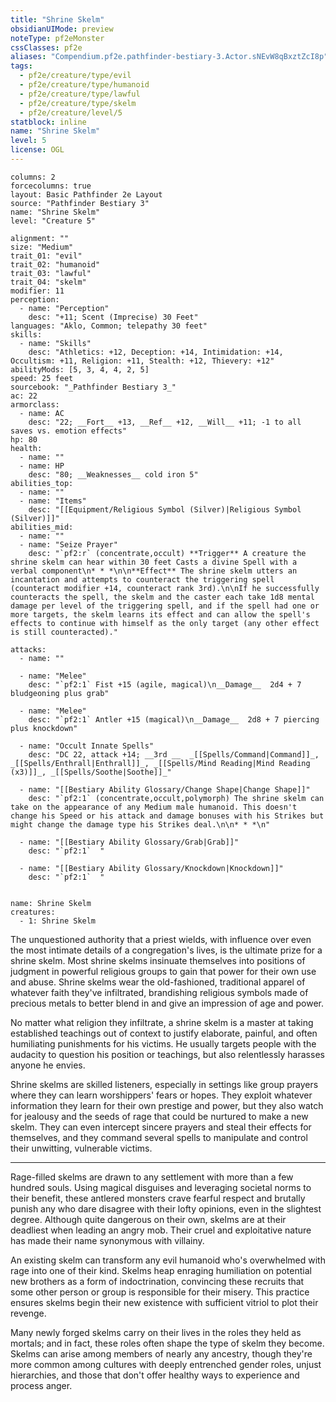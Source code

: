 ```yaml
---
title: "Shrine Skelm"
obsidianUIMode: preview
noteType: pf2eMonster
cssClasses: pf2e
aliases: "Compendium.pf2e.pathfinder-bestiary-3.Actor.sNEvW8qBxztZcI8p" 
tags:
  - pf2e/creature/type/evil
  - pf2e/creature/type/humanoid
  - pf2e/creature/type/lawful
  - pf2e/creature/type/skelm
  - pf2e/creature/level/5
statblock: inline
name: "Shrine Skelm"
level: 5
license: OGL
---
```


```statblock
columns: 2
forcecolumns: true
layout: Basic Pathfinder 2e Layout
source: "Pathfinder Bestiary 3"
name: "Shrine Skelm"
level: "Creature 5"

alignment: ""
size: "Medium"
trait_01: "evil"
trait_02: "humanoid"
trait_03: "lawful"
trait_04: "skelm"
modifier: 11
perception:
  - name: "Perception"
    desc: "+11; Scent (Imprecise) 30 Feet"
languages: "Aklo, Common; telepathy 30 feet"
skills:
  - name: "Skills"
    desc: "Athletics: +12, Deception: +14, Intimidation: +14, Occultism: +11, Religion: +11, Stealth: +12, Thievery: +12"
abilityMods: [5, 3, 4, 4, 2, 5]
speed: 25 feet
sourcebook: "_Pathfinder Bestiary 3_"
ac: 22
armorclass:
  - name: AC
    desc: "22; __Fort__ +13, __Ref__ +12, __Will__ +11; -1 to all saves vs. emotion effects"
hp: 80
health:
  - name: ""
  - name: HP
    desc: "80; __Weaknesses__ cold iron 5"
abilities_top:
  - name: ""
  - name: "Items"
    desc: "[[Equipment/Religious Symbol (Silver)|Religious Symbol (Silver)]]"
abilities_mid:
  - name: ""
  - name: "Seize Prayer"
    desc: "`pf2:r` (concentrate,occult) **Trigger** A creature the shrine skelm can hear within 30 feet Casts a divine Spell with a verbal component\n* * *\n\n**Effect** The shrine skelm utters an incantation and attempts to counteract the triggering spell (counteract modifier +14, counteract rank 3rd).\n\nIf he successfully counteracts the spell, the skelm and the caster each take 1d8 mental damage per level of the triggering spell, and if the spell had one or more targets, the skelm learns its effect and can allow the spell's effects to continue with himself as the only target (any other effect is still counteracted)."

attacks:
  - name: ""

  - name: "Melee"
    desc: "`pf2:1` Fist +15 (agile, magical)\n__Damage__  2d4 + 7 bludgeoning plus grab"

  - name: "Melee"
    desc: "`pf2:1` Antler +15 (magical)\n__Damage__  2d8 + 7 piercing plus knockdown"

  - name: "Occult Innate Spells"
    desc: "DC 22, attack +14; __3rd __  _[[Spells/Command|Command]]_, _[[Spells/Enthrall|Enthrall]]_, _[[Spells/Mind Reading|Mind Reading (x3)]]_, _[[Spells/Soothe|Soothe]]_"

  - name: "[[Bestiary Ability Glossary/Change Shape|Change Shape]]"
    desc: "`pf2:1` (concentrate,occult,polymorph) The shrine skelm can take on the appearance of any Medium male humanoid. This doesn't change his Speed or his attack and damage bonuses with his Strikes but might change the damage type his Strikes deal.\n\n* * *\n"

  - name: "[[Bestiary Ability Glossary/Grab|Grab]]"
    desc: "`pf2:1`  "

  - name: "[[Bestiary Ability Glossary/Knockdown|Knockdown]]"
    desc: "`pf2:1`  "
 
```

```encounter-table
name: Shrine Skelm
creatures:
  - 1: Shrine Skelm
```



The unquestioned authority that a priest wields, with influence over even the most intimate details of a congregation's lives, is the ultimate prize for a shrine skelm. Most shrine skelms insinuate themselves into positions of judgment in powerful religious groups to gain that power for their own use and abuse. Shrine skelms wear the old-fashioned, traditional apparel of whatever faith they've infiltrated, brandishing religious symbols made of precious metals to better blend in and give an impression of age and power.

No matter what religion they infiltrate, a shrine skelm is a master at taking established teachings out of context to justify elaborate, painful, and often humiliating punishments for his victims. He usually targets people with the audacity to question his position or teachings, but also relentlessly harasses anyone he envies.

Shrine skelms are skilled listeners, especially in settings like group prayers where they can learn worshippers' fears or hopes. They exploit whatever information they learn for their own prestige and power, but they also watch for jealousy and the seeds of rage that could be nurtured to make a new skelm. They can even intercept sincere prayers and steal their effects for themselves, and they command several spells to manipulate and control their unwitting, vulnerable victims.

* * *

Rage-filled skelms are drawn to any settlement with more than a few hundred souls. Using magical disguises and leveraging societal norms to their benefit, these antlered monsters crave fearful respect and brutally punish any who dare disagree with their lofty opinions, even in the slightest degree. Although quite dangerous on their own, skelms are at their deadliest when leading an angry mob. Their cruel and exploitative nature has made their name synonymous with villainy.

An existing skelm can transform any evil humanoid who's overwhelmed with rage into one of their kind. Skelms heap enraging humiliation on potential new brothers as a form of indoctrination, convincing these recruits that some other person or group is responsible for their misery. This practice ensures skelms begin their new existence with sufficient vitriol to plot their revenge.

Many newly forged skelms carry on their lives in the roles they held as mortals; and in fact, these roles often shape the type of skelm they become. Skelms can arise among members of nearly any ancestry, though they're more common among cultures with deeply entrenched gender roles, unjust hierarchies, and those that don't offer healthy ways to experience and process anger.
